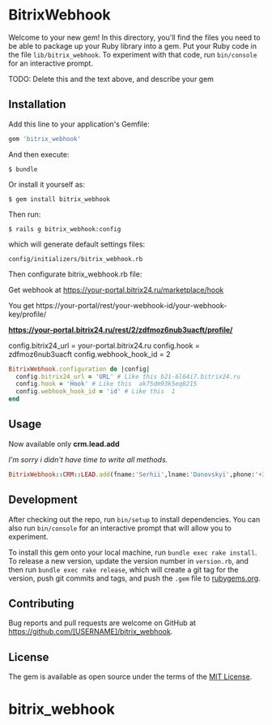 # BitrixWebhook

Welcome to your new gem! In this directory, you'll find the files you need to be able to package up your Ruby library into a gem. Put your Ruby code in the file `lib/bitrix_webhook`. To experiment with that code, run `bin/console` for an interactive prompt.

TODO: Delete this and the text above, and describe your gem

## Installation

Add this line to your application's Gemfile:

```ruby
gem 'bitrix_webhook'
```

And then execute:

    $ bundle

Or install it yourself as:

    $ gem install bitrix_webhook
    
Then run:

    $ rails g bitrix_webhook:config

which will generate default settings files:

    config/initializers/bitrix_webhook.rb

Then configurate bitrix_webhook.rb file:

Get webhook at  https://your-portal.bitrix24.ru/marketplace/hook

You get https://your-portal/rest/your-webhook-id/your-webhook-key/profile/

**https://your-portal.bitrix24.ru/rest/2/zdfmoz6nub3uacft/profile/**



 config.bitrix24_url = your-portal.bitrix24.ru
 config.hook = zdfmoz6nub3uacft
 config.webhook_hook_id = 2
 

```ruby
BitrixWebhook.configuration do |config|
  config.bitrix24_url = 'URL' # Like this b21-6l64i7.bitrix24.ru
  config.hook = 'Hook' # Like this  ak75dm93k5eq8215
  config.webhook_hook_id = 'id' # Like this  1
end
```

## Usage

Now available only **crm.lead.add** 

*I'm sorry i didn't have time to write all methods.*

```ruby
BitrixWebhook::CRM::LEAD.add(fname:'Serhii',lname:'Danovskyi',phone:'+380675807873',email:'serhii.danovskyi@gamil.com')
```

## Development

After checking out the repo, run `bin/setup` to install dependencies. You can also run `bin/console` for an interactive prompt that will allow you to experiment.

To install this gem onto your local machine, run `bundle exec rake install`. To release a new version, update the version number in `version.rb`, and then run `bundle exec rake release`, which will create a git tag for the version, push git commits and tags, and push the `.gem` file to [rubygems.org](https://rubygems.org).

## Contributing

Bug reports and pull requests are welcome on GitHub at https://github.com/[USERNAME]/bitrix_webhook.

## License

The gem is available as open source under the terms of the [MIT License](https://opensource.org/licenses/MIT).
# bitrix_webhook
